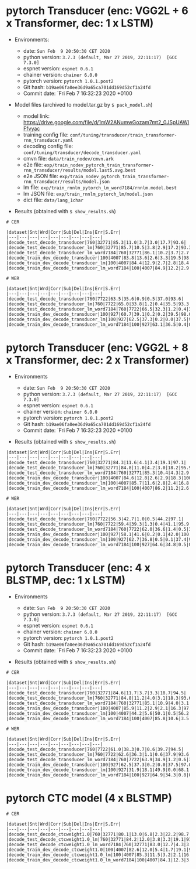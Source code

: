 # pytorch Transducer (enc: VGG2L + 6 x Transformer, dec: 1 x LSTM)

- Environments:
  - date: `Sun Feb  9 20:50:30 CET 2020`
  - python version: `3.7.3 (default, Mar 27 2019, 22:11:17)  [GCC 7.3.0]`
  - espnet version: `espnet 0.6.1`
  - chainer version: `chainer 6.0.0`
  - pytorch version: `pytorch 1.0.1.post2`
  - Git hash: `b19ae06fa0ee36d9a65ca701dd169d52cf1a24fd`
  - Commit date: `Fri Feb 7 16:32:23 2020 +0100

- Model files (archived to model.tar.gz by `$ pack_model.sh`)
  - model link: https://drive.google.com/file/d/1mW2ANumwGozam7mt2_0JSpUAWIFfvyac
  - training config file: `conf/tuning/transducer/train_transformer-rnn_transducer.yaml`
  - decoding config file: `conf/tuning/transducer/decode_transducer.yaml`
  - cmvn file: `data/train_nodev/cmvn.ark`
  - e2e file: `exp/train_nodev_pytorch_train_transformer-rnn_transducer/results/model.last5.avg.best`
  - e2e JSON file: `exp/train_nodev_pytorch_train_transformer-rnn_transducer/results/model.json`
  - lm file: `exp/train_rnnlm_pytorch_lm_word7184/rnnlm.model.best`
  - lm JSON file: `exp/train_rnnlm_pytorch_lm/model.json`
  - dict file: `data/lang_1char`

- Results (obtained with `$ show_results.sh`)

```
# CER

|dataset|Snt|Wrd|Corr|Sub|Del|Ins|Err|S.Err|
|---|---|---|---|---|---|---|---|---|
|decode_test_decode_transducer|760|32771|85.3|11.0|3.7|3.0|17.7|93.6|
|decode_test_decode_transducer_lm|760|32771|85.7|10.5|3.8|2.9|17.2|93.3|
|decode_test_decode_transducer_lm_word7184|760|32771|86.1|10.2|3.7|2.7|16.7|91.8|
|decode_train_dev_decode_transducer|100|4007|83.8|13.6|2.6|3.3|19.5|98.0|
|decode_train_dev_decode_transducer_lm|100|4007|84.4|12.9|2.7|2.8|18.4|97.0|
|decode_train_dev_decode_transducer_lm_word7184|100|4007|84.9|12.2|2.9|2.8|17.9|97.0|

# WER

|dataset|Snt|Wrd|Corr|Sub|Del|Ins|Err|S.Err|
|---|---|---|---|---|---|---|---|---|
|decode_test_decode_transducer|760|7722|63.5|35.6|0.9|0.5|37.0|93.6|
|decode_test_decode_transducer_lm|760|7722|65.0|33.8|1.2|0.4|35.5|93.3|
|decode_test_decode_transducer_lm_word7184|760|7722|66.5|32.3|1.2|0.4|33.9|91.8|
|decode_train_dev_decode_transducer|100|927|60.7|39.1|0.2|0.2|39.5|98.0|
|decode_train_dev_decode_transducer_lm|100|927|62.5|37.3|0.2|0.0|37.5|97.0|
|decode_train_dev_decode_transducer_lm_word7184|100|927|63.1|36.5|0.4|0.0|36.9|97.0|
```

# pytorch Transducer (enc: VGG2L + 8 x Transformer, dec: 2 x Transformer)

- Environments
  - date: `Sun Feb  9 20:50:30 CET 2020`
  - python version: `3.7.3 (default, Mar 27 2019, 22:11:17)  [GCC 7.3.0]`
  - espnet version: `espnet 0.6.1`
  - chainer version: `chainer 6.0.0`
  - pytorch version: `pytorch 1.0.1.post2`
  - Git hash: `b19ae06fa0ee36d9a65ca701dd169d52cf1a24fd`
  - Commit date: `Fri Feb 7 16:32:23 2020 +0100

- Results (obtained with `$ show_results.sh`)

```
|dataset|Snt|Wrd|Corr|Sub|Del|Ins|Err|S.Err|
|---|---|---|---|---|---|---|---|---|
|decode_test_decode_transducer|760|32771|84.3|11.6|4.1|3.4|19.1|97.1|
|decode_test_decode_transducer_lm|760|32771|84.8|11.0|4.2|3.0|18.2|95.9|
|decode_test_decode_transducer_lm_word7184|760|32771|85.3|10.4|4.3|2.9|17.6|94.3|
|decode_train_dev_decode_transducer|100|4007|84.6|12.8|2.6|2.9|18.3|100.0|
|decode_train_dev_decode_transducer_lm|100|4007|85.7|11.6|2.8|2.4|16.8|98.0|
|decode_train_dev_decode_transducer_lm_word7184|100|4007|86.2|11.2|2.6|2.2|16.0|96.0|

# WER

|dataset|Snt|Wrd|Corr|Sub|Del|Ins|Err|S.Err|
|---|---|---|---|---|---|---|---|---|
|decode_test_decode_transducer|760|7722|56.3|42.7|1.0|0.5|44.2|97.1|
|decode_test_decode_transducer_lm|760|7722|59.4|39.3|1.3|0.4|41.1|95.9|
|decode_test_decode_transducer_lm_word7184|760|7722|62.0|36.6|1.4|0.5|38.5|94.3|
|decode_train_dev_decode_transducer|100|927|58.1|41.6|0.2|0.1|42.0|100.0|
|decode_train_dev_decode_transducer_lm|100|927|62.7|36.8|0.5|0.1|37.4|98.0|
|decode_train_dev_decode_transducer_lm_word7184|100|927|64.6|34.8|0.5|0.1|35.5|96.0|
```

# pytorch Transducer (enc: 4 x BLSTMP, dec: 1 x LSTM)

- Environments
  - date: `Sun Feb  9 20:50:30 CET 2020`
  - python version: `3.7.3 (default, Mar 27 2019, 22:11:17)  [GCC 7.3.0]`
  - espnet version: `espnet 0.6.1`
  - chainer version: `chainer 6.0.0`
  - pytorch version: `pytorch 1.0.1.post2`
  - Git hash: `b19ae06fa0ee36d9a65ca701dd169d52cf1a24fd`
  - Commit date: `Fri Feb 7 16:32:23 2020 +0100

- Results (obtained with `$ show_results.sh`)

```
# CER

|dataset|Snt|Wrd|Corr|Sub|Del|Ins|Err|S.Err|
|---|---|---|---|---|---|---|---|---|
|decode_test_decode_transducer|760|32771|84.6|11.7|3.7|3.3|18.7|94.5|
|decode_test_decode_transducer_lm|760|32771|84.8|11.2|4.0|3.1|18.3|93.6|
|decode_test_decode_transducer_lm_word7184|760|32771|85.1|10.9|4.0|3.1|18.0|92.4|
|decode_train_dev_decode_transducer|100|4007|85.9|11.2|2.9|2.1|16.3|97.0|
|decode_train_dev_decode_transducer_lm|100|4007|44.2|5.6|50.1|0.5|56.2|100.0|
|decode_train_dev_decode_transducer_lm_word7184|100|4007|85.8|10.6|3.5|1.9|16.0|96.0|

# WER

|dataset|Snt|Wrd|Corr|Sub|Del|Ins|Err|S.Err|
|---|---|---|---|---|---|---|---|---|
|decode_test_decode_transducer|760|7722|61.0|38.3|0.7|0.6|39.7|94.5|
|decode_test_decode_transducer_lm|760|7722|62.6|36.3|1.1|0.6|37.9|93.6|
|decode_test_decode_transducer_lm_word7184|760|7722|63.9|34.9|1.2|0.6|36.7|92.4|
|decode_train_dev_decode_transducer|100|927|62.5|37.3|0.2|0.0|37.5|97.0|
|decode_train_dev_decode_transducer_lm|100|927|31.9|18.1|49.9|0.0|68.1|100.0|
|decode_train_dev_decode_transducer_lm_word7184|100|927|64.9|34.3|0.8|0.1|35.2|96.0|
```

# pytorch CTC model (4 x BLSTMP)

```
# CER

|dataset|Snt|Wrd|Corr|Sub|Del|Ins|Err|S.Err|
|---|---|---|---|---|---|---|---|---|
|decode_test_decode_ctcweight1.0|760|32771|80.1|13.0|6.8|2.3|22.2|98.7|
|decode_test_decode_ctcweight1.0_lm|760|32771|84.2|12.0|3.8|3.3|19.1|91.8|
|decode_test_decode_ctcweight1.0_lm_word7184|760|32771|83.0|12.7|4.3|3.2|20.2|93.9|
|decode_train_dev_decode_ctcweight1.0|100|4007|82.6|12.0|5.4|1.7|19.1|99.0|
|decode_train_dev_decode_ctcweight1.0_lm|100|4007|85.3|11.5|3.2|2.1|16.9|93.0|
|decode_train_dev_decode_ctcweight1.0_lm_word7184|100|4007|84.1|12.3|3.5|2.2|18.1|99.0|
```
